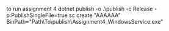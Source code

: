 to run assignment 4
dotnet publish -o .\publish -c Release -p:PublishSingleFile=true
sc create "AAAAAA" BinPath="Path\To\publish\Assignment4_WindowsService.exe"
